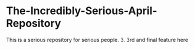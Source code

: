 # The-Incredibly-Serious-April-Repository
This is a serious repository for serious people.
3. 3rd and final feature here